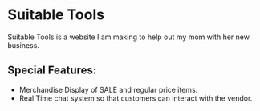 # Suitable Tools
Suitable Tools is a website I am making to help out my mom with her new business. 

## Special Features: 

* Merchandise Display of SALE and regular price items.
* Real Time chat system so that customers can interact with the vendor.


